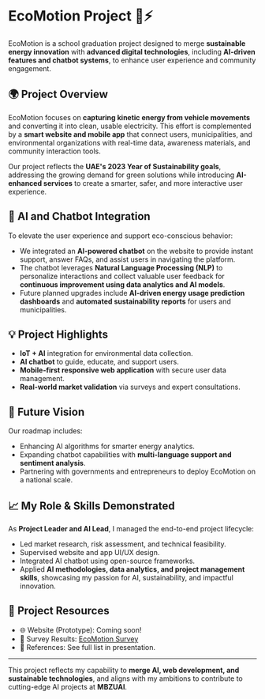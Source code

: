 # EcoMotion Project 🌱⚡

EcoMotion is a school graduation project designed to merge **sustainable energy innovation** with **advanced digital technologies**, including **AI-driven features and chatbot systems**, to enhance user experience and community engagement.

## 🌍 Project Overview

EcoMotion focuses on **capturing kinetic energy from vehicle movements** and converting it into clean, usable electricity. This effort is complemented by a **smart website and mobile app** that connect users, municipalities, and environmental organizations with real-time data, awareness materials, and community interaction tools.

Our project reflects the **UAE's 2023 Year of Sustainability goals**, addressing the growing demand for green solutions while introducing **AI-enhanced services** to create a smarter, safer, and more interactive user experience.

## 🤖 AI and Chatbot Integration

To elevate the user experience and support eco-conscious behavior:
- We integrated an **AI-powered chatbot** on the website to provide instant support, answer FAQs, and assist users in navigating the platform.
- The chatbot leverages **Natural Language Processing (NLP)** to personalize interactions and collect valuable user feedback for **continuous improvement using data analytics and AI models**.
- Future planned upgrades include **AI-driven energy usage prediction dashboards** and **automated sustainability reports** for users and municipalities.

## 💡 Project Highlights
- **IoT + AI** integration for environmental data collection.
- **AI chatbot** to guide, educate, and support users.
- **Mobile-first responsive web application** with secure user data management.
- **Real-world market validation** via surveys and expert consultations.

## 🚀 Future Vision

Our roadmap includes:
- Enhancing AI algorithms for smarter energy analytics.
- Expanding chatbot capabilities with **multi-language support and sentiment analysis**.
- Partnering with governments and entrepreneurs to deploy EcoMotion on a national scale.

## 📈 My Role & Skills Demonstrated

As **Project Leader and AI Lead**, I managed the end-to-end project lifecycle:
- Led market research, risk assessment, and technical feasibility.
- Supervised website and app UI/UX design.
- Integrated AI chatbot using open-source frameworks.
- Applied **AI methodologies, data analytics, and project management skills**, showcasing my passion for AI, sustainability, and impactful innovation.

## 🔗 Project Resources
- 🌐 Website (Prototype): Coming soon!
- 💬 Survey Results: [EcoMotion Survey](https://forms.gle/riazr41zCjqQbjaHA)
- 📑 References: See full list in presentation.

---

This project reflects my capability to **merge AI, web development, and sustainable technologies**, and aligns with my ambitions to contribute to cutting-edge AI projects at **MBZUAI**.

